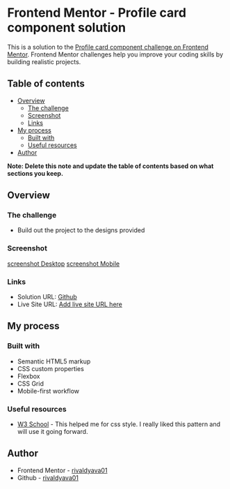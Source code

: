 # Frontend Mentor - Profile card component solution

This is a solution to the [Profile card component challenge on Frontend Mentor](https://www.frontendmentor.io/challenges/profile-card-component-cfArpWshJ). Frontend Mentor challenges help you improve your coding skills by building realistic projects. 

## Table of contents

- [Overview](#overview)
  - [The challenge](#the-challenge)
  - [Screenshot](#screenshot)
  - [Links](#links)
- [My process](#my-process)
  - [Built with](#built-with)
  - [Useful resources](#useful-resources)
- [Author](#author)


**Note: Delete this note and update the table of contents based on what sections you keep.**

## Overview

### The challenge

- Build out the project to the designs provided

### Screenshot

[screenshot Desktop](./images/ss-desktop)
[screenshot Mobile](./images/ss-mobile)

### Links

- Solution URL: [Github](https://github.com/rivaldyava01/Frontend-Mentor-Profile-Card)
- Live Site URL: [Add live site URL here](https://your-live-site-url.com)

## My process

### Built with

- Semantic HTML5 markup
- CSS custom properties
- Flexbox
- CSS Grid
- Mobile-first workflow

### Useful resources

- [W3 School](https://www.w3schools.com/) - This helped me for css style. I really liked this pattern and will use it going forward.

## Author

- Frontend Mentor - [rivaldyava01](https://www.frontendmentor.io/profile/rivaldyava01)
- Github - [rivaldyava01](https://github.com/rivaldyava01)
